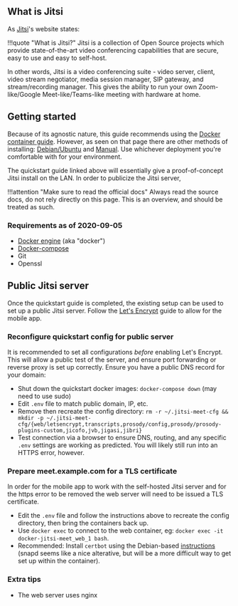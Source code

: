 ## What is Jitsi
As [Jitsi](https://jitsi.github.io/handbook/docs/intro)'s website states:

!!!quote "What is Jitsi?"
    Jitsi is a collection of Open Source projects which provide state-of-the-art video conferencing capabilities that are secure, easy to use and easy to self-host.

In other words, Jitsi is a video conferencing suite - video server, client, video stream negotiator, media session manager, SIP gateway, and stream/recording manager. This gives the ability to run your own Zoom-like/Google Meet-like/Teams-like meeting with hardware at home.

## Getting started
Because of its agnostic nature, this guide recommends using the [Docker container guide](https://jitsi.github.io/handbook/docs/devops-guide/devops-guide-docker). However, as seen on that page there are other methods of installing: [Debian/Ubuntu](https://jitsi.github.io/handbook/docs/devops-guide/devops-guide-quickstart) and [Manual](https://jitsi.github.io/handbook/docs/devops-guide/devops-guide-manual). Use whichever deployment you're comfortable with for your environment.

The quickstart guide linked above will essentially give a proof-of-concept Jitsi install on the LAN. In order to publicize the Jitsi server, 

!!!attention "Make sure to read the official docs"
    Always read the source docs, do not rely directly on this page. This is an overview, and should be treated as such.

### Requirements as of 2020-09-05
- [Docker engine](https://docs.docker.com/engine/install/) (aka "docker")
- [Docker-compose](https://docs.docker.com/compose/install/)
- Git
- Openssl

## Public Jitsi server
Once the quickstart guide is completed, the existing setup can be used to set up a public Jitsi server. Follow the [Let's Encrypt](https://jitsi.github.io/handbook/docs/devops-guide/devops-guide-docker#lets-encrypt-configuration) guide to allow for the mobile app.

### Reconfigure quickstart config for public server
It is recommended to set all configurations _before_ enabling Let's Encrypt. This will allow a public test of the server, and ensure port forwarding or reverse proxy is set up correctly. Ensure you have a public DNS record for your domain:

- Shut down the quickstart docker images: `docker-compose down` (may need to use sudo)
- Edit `.env` file to match public domain, IP, etc.
- Remove then recreate the config directory: `rm -r ~/.jitsi-meet-cfg && mkdir -p ~/.jitsi-meet-cfg/{web/letsencrypt,transcripts,prosody/config,prosody/prosody-plugins-custom,jicofo,jvb,jigasi,jibri}`
- Test connection via a browser to ensure DNS, routing, and any specific `.env` settings are working as predicted. You will likely still run into an HTTPS error, however.

### Prepare meet.example.com for a TLS certificate
In order for the mobile app to work with the self-hosted Jitsi server and for the https error to be removed the web server will need to be issued a TLS certificate.

- Edit the `.env` file and follow the instructions above to recreate the config directory, then bring the containers back up.
- Use `docker exec` to connect to the web container, eg: `docker exec -it docker-jitsi-meet_web_1 bash`.
- Recommended: Install `certbot` using the Debian-based [instructions](https://certbot.eff.org/lets-encrypt/debianstretch-nginx) (snapd seems like a nice alterative, but will be a more difficult way to get set up within the container).

### Extra tips
- The web server uses nginx
